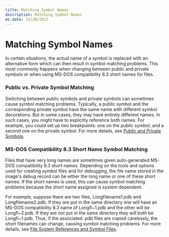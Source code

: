 ```yaml
---
title: Matching Symbol Names
description: Matching Symbol Names
ms.date: 11/28/2017
---
```


# Matching Symbol Names


In certain situations, the actual name of a symbol is replaced with an alternative form which can then result in symbol matching problems. This most commonly happens when changing between public and private symbols or when using MS-DOS compatibility 8.3 short names for files.

### <span id="public_vs__private_symbol_matching"></span><span id="PUBLIC_VS__PRIVATE_SYMBOL_MATCHING"></span>Public vs. Private Symbol Matching

Switching between public symbols and private symbols can sometimes cause symbol matching problems. Typically, a public symbol and the corresponding private symbol have the same name with different symbol decorations. But in some cases, they may have entirely different names. In such cases, you might have to explicitly reference both names. For example, you could set up two breakpoints: one on the public symbol, and a second one on the private symbol. For more details, see [Public and Private Symbols](public-and-private-symbols.md).

### <span id="ms_dos_compatability_8_3_short_name_symbol_matching"></span><span id="MS_DOS_COMPATABILITY_8_3_SHORT_NAME_SYMBOL_MATCHING"></span>MS-DOS Compatibility 8.3 Short Name Symbol Matching

Files that have very long names are sometimes given auto-generated MS-DOS compatibility 8.3 short names. Depending on the tools and options used for creating symbol files and for debugging, the file name stored in the image's debug record can be either the long name or one of these short names. If the short names is used, this can cause symbol matching problems because the short name assigned is system dependent.

For example, suppose there are two files, Longfilename1.pdb and Longfilename2.pdb. If they are put in the same directory one will have an MS-DOS compatibility 8.3 name of Longfi~1.pdb and the other will be Longfi~2.pdb. If they are not put in the same directory they will both be Longfi~1.pdb. Thus, if the associated .pdb files are copied carelessly, the short filenames can change, causing symbol matching problems. For more details, see [File System References and Symbol Files](file-system-references-and-symbol-files.md).

 

 